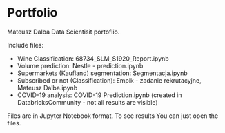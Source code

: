 # Portfolio
Mateusz Dalba
Data Scientisit portoflio. 

Include files: 
- Wine Classification: 68734_SLM_S1920_Report.ipynb
- Volume prediction: Nestle - prediction.ipynb
- Supermarkets (Kaufland) segmentation: Segmentacja.ipynb
- Subscribed or not (Classification): Empik - zadanie rekrutacyjne, Mateusz Dalba.ipynb
- COVID-19 analysis: COVID-19 Prediction.ipynb (created in DatabricksCommunity - not all results are visible) 

Files are in Jupyter Notebook format. 
To see results You can just open the files. 
